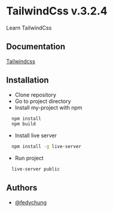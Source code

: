 
# TailwindCss v.3.2.4

Learn TailwindCss


## Documentation

[Tailwindcss](https://tailwindcss.com/docs)


## Installation

- Clone repository
- Go to project directory
- Install my-project with npm
```bash
  npm install
  npm build
```
- Install live server
```bash
  npm install -g live-server
```
- Run project 
```bash
  live-server public
```


## Authors

- [@fedychung](https://github.com/FEDYCHUNG)

